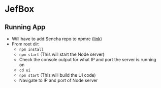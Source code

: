 # JefBox

## Running App
- Will have to add Sencha repo to npmrc ([link](https://docs.sencha.com/extjs/7.0.0-CE/guides/using_systems/using_npm/npm_repo_access.html))
- From root dir:
  - `npm install`
  - `npm start` (This will start the Node server)
  - Check the console output for what IP and port the server is running on
  - `cd ui`
  - `npm start` (This will build the UI code)
  - Navigate to IP and port of Node server
